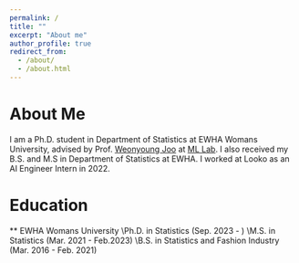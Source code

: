 ```yaml
---
permalink: /
title: ""
excerpt: "About me"
author_profile: true
redirect_from: 
  - /about/
  - /about.html
---
```


About Me
======
I am a Ph.D. student in Department of Statistics at EWHA Womans University, advised by Prof. [Weonyoung Joo](https://ml.ewha.ac.kr/professor) at [ML Lab](https://ml.ewha.ac.kr/main). I also received my B.S. and M.S in Department of Statistics at EWHA. I worked at Looko as an AI Engineer Intern in 2022.


Education
======
** EWHA Womans University
   \\Ph.D. in Statistics (Sep. 2023 - )
   \\M.S. in Statistics (Mar. 2021 - Feb.2023)
   \\B.S. in Statistics and Fashion Industry (Mar. 2016 - Feb. 2021)




